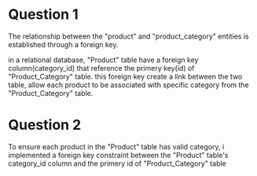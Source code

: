 # Question 1

The relationship between the "product" and "product_category" entities is established through a foreign key.

in a relational database, "Product" table have a foreign key column(category_id) that reference the primery key(id) of "Product_Category" table. this foreign key create a link between the two table, allow each product to be associated with specific category from the "Product_Category" table.

# Question 2

To ensure each product in the "Product" table has valid category, i implemented a foreign key constraint between the "Product" table's category_id column and the primery id of "Product_Category" table